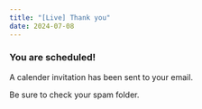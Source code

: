 ```yaml
---
title: "[Live] Thank you"
date: 2024-07-08
---
```


### You are scheduled!

A calender invitation has been sent to your email.

Be sure to check your spam folder.
